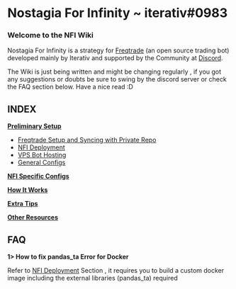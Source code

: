 # Nostagia For Infinity ~ iterativ#0983
### Welcome to the NFI Wiki 

Nostagia For Infinity is a strategy for [Freqtrade](https://www.freqtrade.io/en/stable/) (an open source trading bot) developed mainly by Iterativ and supported by the Community at [Discord](https://discord.gg/75afDh4tpu).

The Wiki is just being written and might be changing regularly , if you got any suggestions or doubts be sure to swing by the discord server or check the FAQ section below. Have a nice read :D 


## INDEX

[**Preliminary Setup**]()

* [Freqtrade Setup and Syncing with Private Repo](https://github.com/iterativv/NostalgiaForInfinity/wiki/Preliminary-Setup#freqtrade-setup-and-syncing-with-private-repo)
* [NFI Deployment](https://github.com/iterativv/NostalgiaForInfinity/wiki/Preliminary-Setup#nfi-deployment)
* [VPS Bot Hosting](https://github.com/iterativv/NostalgiaForInfinity/wiki/Preliminary-Setup#vps-bot-hosting)
* [General Configs](https://github.com/iterativv/NostalgiaForInfinity/wiki/Preliminary-Setup#general-configs)

[**NFI Specific Configs**](https://github.com/iterativv/NostalgiaForInfinity/wiki/NFI-Specific-Configs)

[**How It Works**](https://github.com/iterativv/NostalgiaForInfinity/wiki/How-It-Works)

[**Extra Tips**](https://github.com/iterativv/NostalgiaForInfinity/wiki/Extra-Tips)

[**Other Resources**](https://github.com/iterativv/NostalgiaForInfinity/wiki/Other-Resources)

## FAQ
**1> How to fix pandas_ta Error for Docker**

Refer to [NFI Deployment]() Section , it requires you to build a custom docker image including the external libraries (pandas_ta) required

